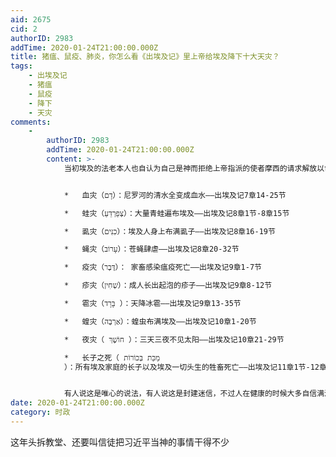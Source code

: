 ```yaml
---
aid: 2675
cid: 2
authorID: 2983
addTime: 2020-01-24T21:00:00.000Z
title: 猪瘟、鼠疫、肺炎，你怎么看《出埃及记》里上帝给埃及降下十大天灾？
tags:
    - 出埃及记
    - 猪瘟
    - 鼠疫
    - 降下
    - 天灾
comments:
    -
        authorID: 2983
        addTime: 2020-01-24T21:00:00.000Z
        content: >-
            当初埃及的法老本人也自认为自己是神而拒绝上帝指派的使者摩西的请求解放以色列人，被上帝降下10大天灾，最后让埃及每家每户的长子之死。


            *   血灾（דָם）：尼罗河的清水全变成血水——出埃及记7章14-25节

            *   蛙灾（צְּפַרְדֵּעַ）：大量青蛙遍布埃及——出埃及记8章1节-8章15节

            *   虱灾（כִנִּים）：埃及人身上布满虱子——出埃及记8章16-19节

            *   蝇灾（עָרוֹב）：苍蝇肆虐——出埃及记8章20-32节

            *   疫灾（דֶּבֶר）： 家畜感染瘟疫死亡——出埃及记9章1-7节

            *   疹灾（שְׁחִין）：成人长出起泡的疹子——出埃及记9章8-12节

            *   雹灾（בָּרָד ）：天降冰雹——出埃及记9章13-35节

            *   蝗灾（אַרְבֶּה）：蝗虫布满埃及——出埃及记10章1-20节

            *   夜灾（ חוֹשֶׁךְ ）：三天三夜不见太阳——出埃及记10章21-29节

            *   长子之死（ מַכַּת בְּכוֹרוֹת
            ）：所有埃及家庭的长子以及埃及一切头生的牲畜死亡——出埃及记11章1节-12章36章


            有人说这是唯心的说法，有人说这是封建迷信，不过人在健康的时候大多自信满满认为人定胜天，只有自己病弱的时候才会想起祈求上帝
date: 2020-01-24T21:00:00.000Z
category: 时政
---
```


这年头拆教堂、还要叫信徒把习近平当神的事情干得不少
